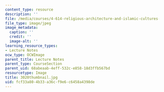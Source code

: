 ```yaml
---
content_type: resource
description: ''
file: /media/courses/4-614-religious-architecture-and-islamic-cultures-fall-2002/fcf33a804b33a36cf9e6c6458a4398de_3020thumbnail.jpg
file_type: image/jpeg
image_metadata:
  caption: ''
  credit: ''
  image-alt: ''
learning_resource_types:
- Lecture Notes
ocw_type: OCWImage
parent_title: Lecture Notes
parent_type: CourseSection
parent_uid: 68abeaab-4eff-532c-e858-18d3ffb567bd
resourcetype: Image
title: 3020thumbnail.jpg
uid: fcf33a80-4b33-a36c-f9e6-c6458a4398de
---
```

